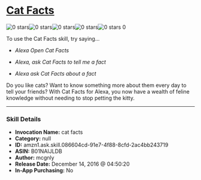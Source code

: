 # [Cat Facts](http://alexa.amazon.com/#skills/amzn1.ask.skill.086604cd-91e7-4f88-8cfd-2ac4bb243719)
![0 stars](../../images/ic_star_border_black_18dp_1x.png)![0 stars](../../images/ic_star_border_black_18dp_1x.png)![0 stars](../../images/ic_star_border_black_18dp_1x.png)![0 stars](../../images/ic_star_border_black_18dp_1x.png)![0 stars](../../images/ic_star_border_black_18dp_1x.png) 0

To use the Cat Facts skill, try saying...

* *Alexa Open Cat Facts*

* *Alexa, ask Cat Facts to tell me a fact*

* *Alexa ask Cat Facts about a fact*

Do you like cats? Want to know something more about them every day to tell your friends? With Cat Facts for Alexa, you now have a wealth of feline knowledge without needing to stop petting the kitty.

***

### Skill Details

* **Invocation Name:** cat facts
* **Category:** null
* **ID:** amzn1.ask.skill.086604cd-91e7-4f88-8cfd-2ac4bb243719
* **ASIN:** B01NAIJLDB
* **Author:** mcgnly
* **Release Date:** December 14, 2016 @ 04:50:20
* **In-App Purchasing:** No
